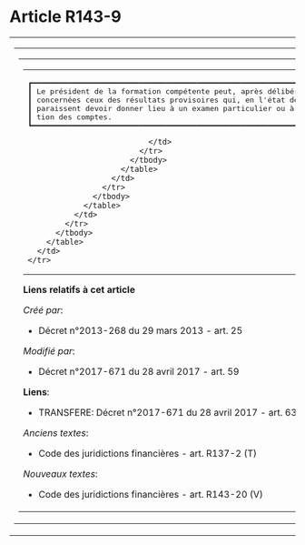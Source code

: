 # Article R143-9

<table>
  <tbody>
    <tr>
      <td>
        <table>
          <tbody>
            <tr>
              <td colspan="8">
                <table>
                  <tbody>
                    <tr>
                      <td>
                        <table>
                          <tbody>
                            <tr>
                              <td colspan="4">
                                <pre>
┏━━━━━━━━━━━━━━━━━━━━━━━━━━━━━━━━━━━━━━━━━━━━━━━━━━━━━━━━━━━━━━━━━━━━━━━━━━━━━━━━━━━━━━━━━━━━━━━━━━━━━━━━━━━━━━━━━━━━━━━━━━━┓
┃ Le président de la formation compétente peut, après délibération de celle-ci, communiquer aux autorités administratives   ┃
┃ concernées ceux des résultats provisoires qui, en l'état de la préparation des comptes et des vérifications déjà opérées, ┃
┃ paraissent devoir donner lieu à un examen particulier ou à une action de ces autorités en vue de permettre la certifica-  ┃
┃ tion des comptes.                                                                                                         ┃
┗━━━━━━━━━━━━━━━━━━━━━━━━━━━━━━━━━━━━━━━━━━━━━━━━━━━━━━━━━━━━━━━━━━━━━━━━━━━━━━━━━━━━━━━━━━━━━━━━━━━━━━━━━━━━━━━━━━━━━━━━━━━┛
</pre>

                              </td>
                            </tr>
                          </tbody>
                        </table>
                      </td>
                    </tr>
                  </tbody>
                </table>
              </td>
            </tr>
          </tbody>
        </table>
      </td>
    </tr>
  </tbody>
</table>

**Liens relatifs à cet article**

_Créé par_:

  - Décret n°2013-268 du 29 mars 2013 - art. 25

_Modifié par_:

  - Décret n°2017-671 du 28 avril 2017 - art. 59

**Liens**:

  - TRANSFERE: Décret n°2017-671 du 28 avril 2017 - art. 63

_Anciens textes_:

  - Code des juridictions financières - art. R137-2 (T)

_Nouveaux textes_:

  - Code des juridictions financières - art. R143-20 (V)
